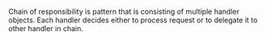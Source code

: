 Chain of responsibility is pattern that is consisting of multiple handler objects. 
Each handler decides either to process request or to delegate it to other handler in chain.
